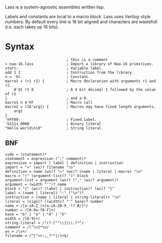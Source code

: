 Lass is a system-agnostic assembles written lisp.

Labels and constants are local to a macro block.
Lass uses Verilog-style numbers.
By default every line is 16 bit aligned and characters are wastefull (i.e. each takes up 16 bits).

# Syntax
```
                            ; this is a comment
> nao-16.lass               ; Import a library of Nao-16 primitives.
start:                      ; Variable label.
add 1 2                     ; Instruction from the library.
n = 'hC                     ; Constant.
macro1 = (r1 r2) {          ; Macro declaration with arguments r1 and r2.
    8'd1 r1 0               ; A 4 bit decimal 1 followed by the value of r1
}                           ; and a 0.
macro1 n 4'hF               ; Macro call
macro2 = (16'arg1) {        ; Macros may have fixed length arguments.
    arg1
}
'hFF00:                     ; Fixed label.
'b1111_0000                 ; Binary literal
"Hello world\n\0"           ; String literal.
```


## BNF
```
code = (statement)*
statement = expression (";" comment)? 
expression = import | label | definition | instruction
import = ">" (ws)? filename "\n"
definition = name (ws)? "=" (ws)? (name | literal | macro) "\n"
macro = "(" (argument-list)? ")" block
argument-list = argument (ws)? ("," (ws)? argument)*
argument = (width "'")? name
block = "{" (ws)? (label | instruction)* (ws)? "}"
label = (name | literal) ":" ("\n")?
instruction = (name | literal | string-literal)+ "\n"
literal = (sign)? ((width)? "'" base)? number 
name = /[a-zA-Z_]+[a-zA-Z0-9_-!?.#/]*/
number = /[0-9a-fA-F]+/
base = "b" | "o" | "d" | "h"
width = /[0-9]+/
string-literal = /"(?:[^"\\]|\\.)*"/
comment = /[^\n]*\n/
ws = /\s+/
filename = /^[^<>:;,?"*|/]+$/
```
